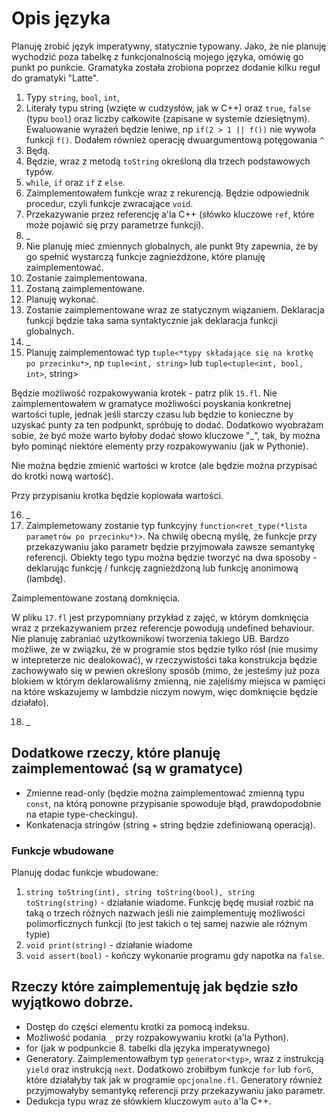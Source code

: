 # Opis języka

Planuję zrobić język imperatywny, statycznie typowany. 
Jako, że nie planuję wychodzić poza tabelkę z funkcjonalnością mojego języka, omówię go punkt po punkcie. Gramatyka została zrobiona poprzez dodanie kilku reguł do gramatyki "Latte". 

1. Typy `string`, `bool`, `int`,
2. Literały typu string (wzięte w cudzysłów, jak w C++)  oraz `true`, `false` (typu `bool`) oraz liczby całkowite (zapisane w systemie dziesiętnym). Ewaluowanie wyrażeń będzie leniwe, np `if(2 > 1 || f())` nie wywoła funkcji `f()`. Dodałem również operację dwuargumentową potęgowania `^`
3. Będą.
4. Będzie, wraz z metodą `toString` określoną dla trzech podstawowych typów.
5. `while`, `if` oraz `if` z `else`.
6. Zaimplementowałem funkcje wraz z rekurencją. Będzie odpowiednik procedur, czyli funkcje zwracające `void`.
7. Przekazywanie przez referencję a'la C++ (słówko kluczowe `ref`, które może pojawić się przy parametrze funkcji).
8. _
9. Nie planuję mieć zmiennych globalnych, ale punkt 9ty zapewnia, że by go spełnić wystarczą funkcje zagnieżdżone, które planuję zaimplementować.
10. Zostanie zaimplementowana.
11. Zostaną zaimplementowane.
12. Planuję wykonać.
13. Zostanie zaimplementowane wraz ze statycznym wiązaniem. Deklaracja funkcji będzie taka sama syntaktycznie jak deklaracja funkcji globalnych.
14. _
15. Planuję zaimplementować typ `tuple<*typy składające się na krotkę po przecinku*>`, np `tuple<int, string>` lub `tuple<tuple<int, bool, int>`, string>

Będzie możliwość rozpakowywania krotek - patrz plik `15.fl`. Nie zaimplementowałem w gramatyce możliwości poyskania konkretnej wartości tuple, jednak jeśli starczy czasu lub będzie to konieczne by uzyskać punty za ten podpunkt, spróbuję to dodać. Dodatkowo wyobrażam sobie, że być może warto byłoby dodać słowo kluczowe "_", tak, by można było pominąć niektóre elementy przy rozpakowywaniu (jak w Pythonie).

Nie można będzie zmienić wartości w krotce (ale będzie można przypisać do krotki nową wartość).

Przy przypisaniu krotka będzie kopiowała wartości.

16. _
17. Zaimplemetowany zostanie typ funkcyjny `function<ret_type(*lista parametrów po przecinku*)>`. Na chwilę obecną myślę, że funkcje przy przekazywaniu jako parametr będzie przyjmowała zawsze semantykę referencji. Obiekty tego typu można będzie tworzyć na dwa sposoby - deklarując funkcję / funkcję zagnieżdżoną lub funkcję anonimową (lambdę).

Zaimplementowane zostaną domknięcia. 

W pliku `17.fl` jest przypomniany przykład z zajęć, w którym domknięcia wraz z przekazywaniem przez referencje powodują undefined behaviour. Nie planuję zabraniać użytkownikowi tworzenia takiego UB. 
Bardzo możliwe, że w związku, że w programie stos będzie tylko rósł (nie musimy w intepreterze nic dealokować), w rzeczywistości taka konstrukcja będzie zachowywało się w pewien określony sposób (mimo, że jesteśmy już poza blokiem w którym deklarowaliśmy zmienną, nie zajeliśmy miejsca w pamięci na które wskazujemy w lambdzie niczym nowym, więc domknięcie będzie działało).

18. _

## Dodatkowe rzeczy, które planuję zaimplementować (są w gramatyce)

- Zmienne read-only (będzie można zaimplementować zmienną typu `const`, na którą ponowne przypisanie spowoduje błąd, prawdopodobnie na etapie type-checkingu).
- Konkatenacja stringów (string + string będzie zdefiniowaną operacją).

### Funkcje wbudowane

Planuję dodac funkcje wbudowane:

1. `string toString(int), string toString(bool), string toString(string)` - działanie wiadome. Funkcję będę musiał rozbić na taką o trzech różnych nazwach jeśli nie zaimplementuję możliwości polimorficznych funkcji (to jest takich o tej samej nazwie ale różnym typie)
2. `void print(string)` - działanie wiadome
3. `void assert(bool)` - kończy wykonanie programu gdy napotka na `false`.

## Rzeczy które zaimplementuję jak będzie szło wyjątkowo dobrze.

- Dostęp do części elementu krotki za pomocą indeksu.
- Możliwość podania `_` przy rozpakowywaniu krotki (a'la Python).
- for (jak w podpunkcie 8. tabelki dla języka imperatywnego)
- Generatory.
Zaimplementowałbym typ `generator<typ>`, wraz z instrukcją `yield` oraz instrukcją `next`.
Dodatkowo zrobiłbym funkcje `for` lub `forG`, które działałyby tak jak w programie `opcjonalne.fl`. 
Generatory również przyjmowałyby semantykę referencji przy przekazywaniu jako parametr.
- Dedukcja typu wraz ze słówkiem kluczowym `auto` a'la C++.